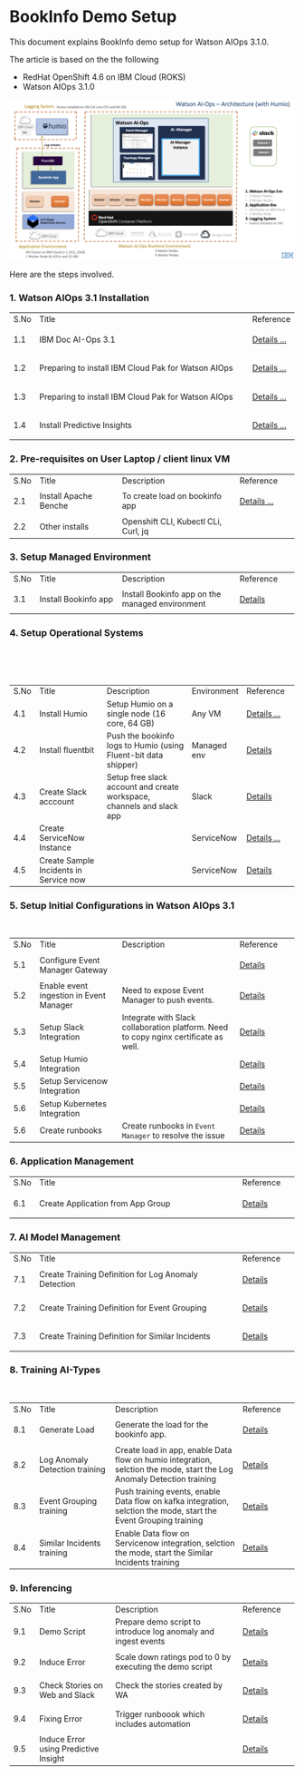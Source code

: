 # BookInfo Demo Setup

This document explains BookInfo demo setup for Watson AIOps 3.1.0.

The article is based on the the following
 - RedHat OpenShift 4.6 on IBM Cloud (ROKS)
 - Watson AIOps 3.1.0

<img src="images/setup-architecture.png">

Here are the steps involved.

### 1. Watson AIOps 3.1 Installation

<table>
    <tr>
        <td width="4%">S.No</td>
        <td width="84%">Title</td>
        <td width="12%">Reference</td>
    </tr>
    <tr>
        <td>1.1</td>
        <td>IBM Doc AI-Ops 3.1</td>
        <td>

[Details ...](https://www.ibm.com/docs/en/cloud-paks/cp-waiops/3.1.0) 
        </td>
    </tr>
    <tr>
        <td>1.2</td>
        <td>Preparing to install IBM Cloud Pak for Watson AIOps </td>
        <td>

[Details ...](https://www.ibm.com/docs/en/cloud-paks/cp-waiops/3.1.0?topic=installing-preparing-install-cloud-pak) 
        </td>
    </tr>
    <tr>
        <td>1.3</td>
        <td>Preparing to install IBM Cloud Pak for Watson AIOps</td>
        <td>

[Details ...](https://www.ibm.com/docs/en/cloud-paks/cp-waiops/3.1.0?topic=installing-cloud-pak) 
        </td>
    </tr>
    <tr>
        <td>1.4</td>
        <td>Install Predictive Insights</td>
        <td>

[Details ...](https://www.ibm.com/docs/en/oapi/1.3.6?topic=installing) 
        </td>
    </tr>

</table>

### 2. Pre-requisites on User Laptop  / client linux VM

<table>
    <tr>
        <td width="4%">S.No</td>
        <td width="28%">Title</td>
        <td width="40%">Description</td>
        <td width="20%">Reference</td>
    </tr>
    <tr>
        <td>2.1</td>
        <td>Install Apache Benche </td>
        <td>To create load on bookinfo app</td>
        <td>

[Details ...](https://httpd.apache.org/download.cgi)
        </td>
    </tr>
    <tr>
        <td>2.2</td>
        <td>Other installs </td>
        <td> Openshift CLI, Kubectl CLi, Curl, jq </td>
        <td>
        </td>
    </tr>        
</table>


### 3. Setup Managed Environment

<table>
    <tr>
        <td width="4%">S.No</td>
        <td width="28%">Title</td>
        <td width="40%">Description</td>
        <td width="20%">Reference</td>
    </tr>
    <tr>
        <td>3.1</td>
        <td>Install Bookinfo app</td>
        <td>Install Bookinfo app on the managed environment</td>
        <td>

[Details](https://community.ibm.com/community/user/aiops/blogs/jeya-gandhi-rajan-m1/2021/05/12/aiops-v31-series-08-installing-bookinfo-app-for-ai)</td>
    </tr>
</table>


### 4. Setup Operational Systems

<table>
    <tr>
        <td width="4%">S.No</td>
        <td width="28%">Title</td>
        <td width="40%">Description</td>
        <td width="8%">Environment</td>
        <td width="20%">Reference</td>
    </tr>
        <td>4.1</td>
        <td>Install Humio</td>
        <td>Setup Humio on a single node (16 core, 64 GB)</td>
        <td>Any VM</td>
        <td>

[Details ...](https://github.com/diimallya/humio-single-node)</td>
    </tr>   
    <tr>
        <td>4.2 </td>
        <td>Install fluentbit</td>
        <td>Push the bookinfo logs to Humio (using Fluent-bit data shipper)</td>
        <td>Managed env</td>
        <td>[Details](https://community.ibm.com/community/user/aiops/blogs/jeya-gandhi-rajan-m1/2021/05/12/aiops-v31-series-08-installing-bookinfo-app-for-ai)</td>
    </tr>   
    <tr>
        <td>4.3 </td>
        <td>Create Slack acccount</td>
        <td>Setup free slack account and create workspace, channels and slack app</td>
        <td>Slack</td>
        <td>[Details](https://community.ibm.com/community/user/aiops/blogs/jeya-gandhi-rajan-m1/2021/05/12/aiops-v31-series-02-slack-account-creation-and-int)</td>
    </tr>   
    <tr>
        <td>4.4 </td>
        <td>Create ServiceNow Instance</td>
        <td></td>
        <td>ServiceNow</td>
        <td>[Details ...](https://developer.servicenow.com/dev.do)</td>
    </tr>
       <tr>
        <td>4.5 </td>
        <td>Create Sample Incidents in Service now</td>
        <td></td>
        <td>ServiceNow</td>
        <td>[Details](https://community.ibm.com/community/user/aiops/blogs/jeya-gandhi-rajan-m1/2021/05/12/aiops-v31-series-05-training-logs-events-and-incid)</td>
    </tr>   
  </table>


### 5. Setup Initial Configurations in Watson AIOps 3.1

<table>
    <tr>
        <td width="4%">S.No</td>
        <td width="28%">Title</td>
        <td width="40%">Description</td>
        <td width="20%">Reference</td>
    </tr>
    <tr>
        <td>5.1</td>
        <td>Configure Event Manager Gateway</td>
        <td></td>
        <td>

[Details](https://community.ibm.com/community/user/aiops/blogs/jeya-gandhi-rajan-m1/2021/05/12/aiops-v31-series-07-configuring-event-manager)
        </td>
    </tr>
    <tr>
        <td>5.2</td>
        <td>Enable event ingestion in Event Manager</td>
        <td>Need to expose Event Manager to push events.</td>
        <td>[Details](https://community.ibm.com/community/user/aiops/blogs/jeya-gandhi-rajan-m1/2021/05/12/aiops-v31-series-07-configuring-event-manager)</td>
    </tr>
    <tr>
        <td>5.3</td>
        <td>Setup Slack Integration</td>
        <td>Integrate with Slack collaboration platform. Need to copy nginx certificate as well.</td>
        <td>
[Details](https://community.ibm.com/community/user/aiops/blogs/jeya-gandhi-rajan-m1/2021/05/12/aiops-v31-series-02-slack-account-creation-and-int)
        </td>
    </tr>
    <tr>
        <td>5.4</td>
        <td>Setup Humio Integration</td>
        <td></td>
        <td>
[Details](https://community.ibm.com/community/user/aiops/blogs/jeya-gandhi-rajan-m1/2021/05/12/aiops-v31-series-01-data-and-tool-integrations)
        </td>
    </tr>
    <tr>
        <td>5.5</td>
        <td>Setup Servicenow Integration</td>
        <td></td>
        <td>
[Details](https://community.ibm.com/community/user/aiops/blogs/jeya-gandhi-rajan-m1/2021/05/12/aiops-v31-series-01-data-and-tool-integrations)
        </td>
    </tr>
    <tr>
        <td>5.6</td>
        <td>Setup Kubernetes Integration</td>
        <td></td>
        <td>
[Details](https://community.ibm.com/community/user/aiops/blogs/jeya-gandhi-rajan-m1/2021/05/12/aiops-v31-series-01-data-and-tool-integrations)
        </td>
    </tr>    
        <tr>
        <td>5.6</td>
        <td>Create runbooks</td>
        <td>Create runbooks in `Event Manager` to resolve the issue</td>
        <td>
[Details](https://github.com/GandhiCloudLab/ibm-ai-ops-310-blog/tree/main/20-run-book)
        </td>
    </tr>
</table>

### 6. Application Management

<table>
    <tr>
        <td width="4%">S.No</td>
        <td width="76%">Title</td>
        <td width="20%">Reference</td>
    </tr>
    <tr>
        <td>6.1</td>
        <td>Create Application from App Group </td>
        <td>

[Details](https://community.ibm.com/community/user/aiops/blogs/jeya-gandhi-rajan-m1/2021/05/12/aiops-v31-series-03-create-application-using-kuber)</td>
    </tr>
</table>

### 7. AI Model Management

<table>
    <tr>
        <td width="4%">S.No</td>
        <td width="76%">Title</td>
        <td width="20%">Reference</td>
    </tr>
    <tr>
        <td>7.1</td>
        <td>Create Training Definition for Log Anomaly Detection </td>
        <td>
        
[Details](.https://community.ibm.com/community/user/aiops/blogs/jeya-gandhi-rajan-m1/2021/05/12/aiops-v31-series-04-create-training-definition-for)  
        </td>
    </tr>
    <tr>
        <td>7.2</td>
        <td>Create Training Definition for Event Grouping </td>
        <td>
        
[Details](.https://community.ibm.com/community/user/aiops/blogs/jeya-gandhi-rajan-m1/2021/05/12/aiops-v31-series-04-create-training-definition-for)  
        </td>
    </tr>
    <tr>
        <td>7.3</td>
        <td>Create Training Definition for Similar Incidents </td>
        <td>
        
[Details](.https://community.ibm.com/community/user/aiops/blogs/jeya-gandhi-rajan-m1/2021/05/12/aiops-v31-series-04-create-training-definition-for)  
        </td>
    </tr>    
</table>

### 8. Training AI-Types

<table>
    <tr>
        <td width="4%">S.No</td>
        <td width="28%">Title</td>
        <td width="48%">Description</td>
        <td width="20%">Reference</td>
    </tr>
    <tr>
        <td>8.1</td>
        <td>Generate Load</td>
        <td>Generate the load for the bookinfo app.</td>
        <td>
        
[Details](https://community.ibm.com/community/user/aiops/blogs/jeya-gandhi-rajan-m1/2021/05/12/aiops-v31-series-05-training-logs-events-and-incid)
        </td>
    </tr>    
    <tr>
        <td>8.2</td>
        <td>Log Anomaly Detection training </td>
        <td>Create load in app, enable Data flow on humio integration, selction the mode, start the Log Anomaly Detection training</td>
        <td>[Details](https://community.ibm.com/community/user/aiops/blogs/jeya-gandhi-rajan-m1/2021/05/12/aiops-v31-series-05-training-logs-events-and-incid)</td>
    </tr>
    <tr>
        <td>8.3</td>
        <td>Event Grouping training </td>
        <td>Push training events, enable Data flow on kafka integration, selction the mode, start the Event Grouping training</td>
        <td>[Details](https://community.ibm.com/community/user/aiops/blogs/jeya-gandhi-rajan-m1/2021/05/12/aiops-v31-series-05-training-logs-events-and-incid)</td>
    </tr>
    <tr>
        <td>8.4</td>
        <td>Similar Incidents training </td>
        <td>Enable Data flow on Servicenow integration, selction the mode, start the Similar Incidents training</td>
        <td>[Details](https://community.ibm.com/community/user/aiops/blogs/jeya-gandhi-rajan-m1/2021/05/12/aiops-v31-series-05-training-logs-events-and-incid)</td>
    </tr>    
</table>


### 9. Inferencing

<table>
    <tr>
        <td width="4%">S.No</td>
        <td width="28%">Title</td>
        <td width="48%">Description</td>
        <td width="20%">Reference</td>
    </tr>
    <tr>
        <td>9.1</td>
        <td>Demo Script </td>
        <td>Prepare demo script to introduce log anomaly and ingest events</td>
        <td>

[Details](https://community.ibm.com/community/user/aiops/blogs/jeya-gandhi-rajan-m1/2021/05/12/aiops-v31-series-06-inferencing-log-anomaly-event)
        </td>
    </tr>
    <tr>
        <td>9.2</td>
        <td>Induce Error </td>
        <td>Scale down ratings pod to 0 by executing the demo script</td>
        <td>

[Details](https://community.ibm.com/community/user/aiops/blogs/jeya-gandhi-rajan-m1/2021/05/12/aiops-v31-series-06-inferencing-log-anomaly-event)
        </td>
    </tr>
    <tr>
        <td>9.3</td>
        <td>Check Stories on Web and Slack  </td>
        <td>Check the stories created by WA</td>
        <td>

[Details](https://community.ibm.com/community/user/aiops/blogs/jeya-gandhi-rajan-m1/2021/05/12/aiops-v31-series-06-inferencing-log-anomaly-event)
        </td>
    </tr>
    <tr>
        <td>9.4</td>
        <td>Fixing Error  </td>
        <td>Trigger runboook which includes automation</td>
        <td>

[Details](./20-run-book/11-execute-runbook)
        </td>
    </tr>
    <tr>
        <td>9.5</td>
        <td>Induce Error using Predictive Insight  </td>
        <td></td>
        <td>
[Details](./30-demo-script#user-content-2-run-the-demo)
        </td>
    </tr>
</table>